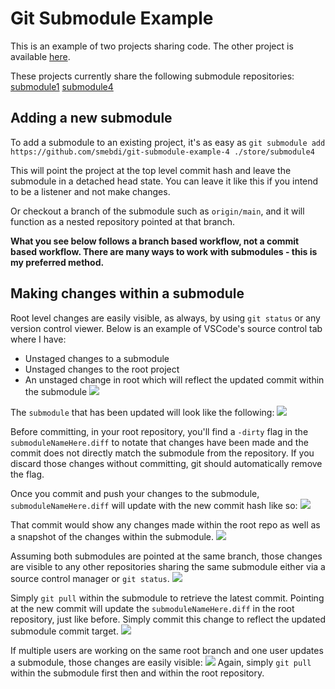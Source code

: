 
# Git Submodule Example

This is an example of two projects sharing code. The other project is available [here](https://github.com/smebdi/git-example-2).

These projects currently share the following submodule repositories:
[submodule1](https://github.com/smebdi/git-submodule-example)
[submodule4](https://github.com/smebdi/git-submodule-example-4)

## Adding a new submodule
To add a submodule to an existing project, it's as easy as
`git submodule add https://github.com/smebdi/git-submodule-example-4 ./store/submodule4`

This will point the project at the top level commit hash and leave the submodule in a detached head state. You can leave it like this if you intend to be a listener and not make changes.

Or checkout a branch of the submodule such as `origin/main`, and it will function as a nested repository pointed at that branch. 

**What you see below follows a branch based workflow, not a commit based workflow. There are many ways to work with submodules - this is my preferred method.**

## Making changes within a submodule
Root level changes are easily visible, as always, by using `git status` or any version control viewer. Below is an example of VSCode's source control tab where I have:
- Unstaged changes to a submodule
- Unstaged changes to the root project
- An unstaged change in root which will reflect the updated commit within the submodule
![](https://i.gyazo.com/955931b86a45950224a14ebfc9f442e0.png)

The `submodule` that has been updated will look like the following:
![](https://i.gyazo.com/0a370813d373e6a59adc9e303e81e1cb.png)

Before committing, in your root repository, you'll find a `-dirty` flag in the `submoduleNameHere.diff` to notate that changes have been made and the commit does not directly match the submodule from the repository. If you discard those changes without committing, git should automatically remove the flag.

Once you commit and push your changes to the submodule, `submoduleNameHere.diff` will update with the new commit hash like so:
![](https://i.gyazo.com/5118dcb5d4c9ada75ce84792e627fc36.png)

That commit would show any changes made within the root repo as well as a snapshot of the changes within the submodule.
![](https://i.gyazo.com/d5b0c92e3991ac85a0dc53d71c0766b6.png)

Assuming both submodules are pointed at the same branch, those changes are visible to any other repositories sharing the same submodule either via a source control manager or `git status`.
![](https://i.gyazo.com/5c418acdd4a453f098b46767f7c14514.png)

Simply `git pull` within the submodule to retrieve the latest commit. Pointing at the new commit will update the `submoduleNameHere.diff` in the root repository, just like before. Simply commit this change to reflect the updated submodule commit target.
![](https://i.gyazo.com/af2360a45a5aa60481799d15d841b118.png)

If multiple users are working on the same root branch and one user updates a submodule, those changes are easily visible:
![](https://i.gyazo.com/30d7d82072e3a955d29c750a60600c4d.png)
Again, simply `git pull` within the submodule first then and within the root repository.